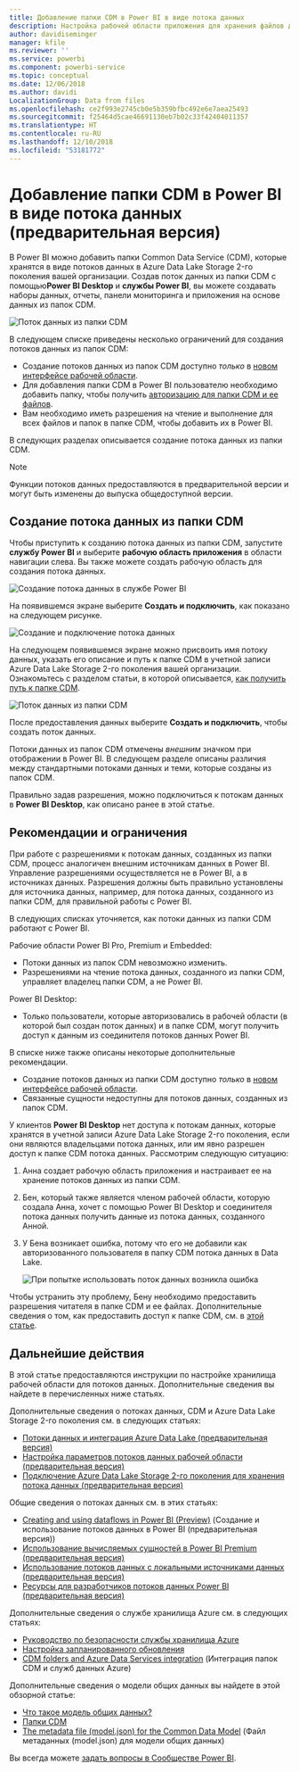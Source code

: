 ```yaml
---
title: Добавление папки CDM в Power BI в виде потока данных
description: Настройка рабочей области приложения для хранения файлов данных и определения потока данных в Azure Data Lake Storage 2-го поколения
author: davidiseminger
manager: kfile
ms.reviewer: ''
ms.service: powerbi
ms.component: powerbi-service
ms.topic: conceptual
ms.date: 12/06/2018
ms.author: davidi
LocalizationGroup: Data from files
ms.openlocfilehash: ce2f993e2745cb0e5b359bfbc492e6e7aea25493
ms.sourcegitcommit: f25464d5cae46691130eb7b02c33f42404011357
ms.translationtype: HT
ms.contentlocale: ru-RU
ms.lasthandoff: 12/10/2018
ms.locfileid: "53181772"
---
```

# <a name="add-a-cdm-folder-to-power-bi-as-a-dataflow-preview"></a>Добавление папки CDM в Power BI в виде потока данных (предварительная версия)

В Power BI можно добавить папки Common Data Service (CDM), которые хранятся в виде потоков данных в Azure Data Lake Storage 2-го поколения вашей организации. Создав поток данных из папки CDM с помощью**Power BI Desktop** и **службы Power BI**, вы можете создавать наборы данных, отчеты, панели мониторинга и приложения на основе данных из папок CDM.

![Поток данных из папки CDM](media/service-dataflows-add-cdm-folder/dataflow-from-cdm-folder_01.jpg)

В следующем списке приведены несколько ограничений для создания потоков данных из папок CDM:

* Создание потоков данных из папок CDM доступно *только* в [новом интерфейсе рабочей области](service-create-the-new-workspaces.md). 
* Для добавления папки CDM в Power BI пользователю необходимо добавить папку, чтобы получить [авторизацию для папки CDM и ее файлов](https://go.microsoft.com/fwlink/?linkid=2029121).
* Вам необходимо иметь разрешения на чтение и выполнение для всех файлов и папок в папке CDM, чтобы добавить их в Power BI.

В следующих разделах описывается создание потока данных из папки CDM.

> [!NOTE]
> Функции потоков данных предоставляются в предварительной версии и могут быть изменены до выпуска общедоступной версии.

## <a name="create-a-dataflow-from-a-cdm-folder"></a>Создание потока данных из папки CDM

Чтобы приступить к созданию потока данных из папки CDM, запустите **службу Power BI** и выберите **рабочую область приложения** в области навигации слева. Вы также можете создать рабочую область для создания потока данных.

![Создание потока данных в службе Power BI](media/service-dataflows-add-cdm-folder/dataflow-from-cdm-folder_02.jpg)

На появившемся экране выберите **Создать и подключить**, как показано на следующем рисунке.

![Создание и подключение потока данных](media/service-dataflows-add-cdm-folder/dataflow-from-cdm-folder_03.jpg)

На следующем появившемся экране можно присвоить имя потоку данных, указать его описание и путь к папке CDM в учетной записи Azure Data Lake Storage 2-го поколения вашей организации. Ознакомьтесь с разделом статьи, в которой описывается, [как получить путь к папке CDM](service-dataflows-configure-workspace-storage-settings.md#get-the-uri-of-stored-dataflow-files). 

![Поток данных из папки CDM](media/service-dataflows-add-cdm-folder/dataflow-from-cdm-folder_01.jpg)

После предоставления данных выберите **Создать и подключить**, чтобы создать поток данных.

Потоки данных из папок CDM отмечены *внешним* значком при отображении в Power BI. В следующем разделе описаны различия между стандартными потоками данных и теми, которые созданы из папок CDM.

Правильно задав разрешения, можно подключиться к потокам данных в **Power BI Desktop**, как описано ранее в этой статье.


## <a name="considerations-and-limitations"></a>Рекомендации и ограничения

При работе с разрешениями к потокам данных, созданных из папки CDM, процесс аналогичен внешним источникам данных в Power BI. Управление разрешениями осуществляется не в Power BI, а в источниках данных. Разрешения должны быть правильно установлены для источника данных, например, для потока данных, созданного из папки CDM, для правильной работы с Power BI.

В следующих списках уточняется, как потоки данных из папки CDM работают с Power BI.

Рабочие области Power BI Pro, Premium и Embedded:
* Потоки данных из папок CDM невозможно изменить.
* Разрешениями на чтение потока данных, созданного из папки CDM, управляет владелец папки CDM, а не Power BI.

Power BI Desktop:
* Только пользователи, которые авторизовались в рабочей области (в которой был создан поток данных) и в папке CDM, могут получить доступ к данным из соединителя потоков данных Power BI.


В списке ниже также описаны некоторые дополнительные рекомендации.

* Создание потоков данных из папки CDM доступно *только* в [новом интерфейсе рабочей области](service-create-the-new-workspaces.md).
* Связанные сущности недоступны для потоков данных, созданных из папок CDM.


У клиентов **Power BI Desktop** нет доступа к потокам данных, которые хранятся в учетной записи Azure Data Lake Storage 2-го поколения, если они являются владельцами потока данных, или им явно разрешен доступ к папке CDM потока данных. Рассмотрим следующую ситуацию:

1.  Анна создает рабочую область приложения и настраивает ее на хранение потоков данных из папки CDM.
2.  Бен, который также является членом рабочей области, которую создала Анна, хочет с помощью Power BI Desktop и соединителя потока данных получить данные из потока данных, созданного Анной.
3.  У Бена возникает ошибка, потому что его не добавили как авторизованного пользователя в папку CDM потока данных в Data Lake.

    ![При попытке использовать поток данных возникла ошибка](media/service-dataflows-configure-workspace-storage-settings/dataflow-storage-settings_08.jpg)

Чтобы устранить эту проблему, Бену необходимо предоставить разрешения читателя в папке CDM и ее файлах. Дополнительные сведения о том, как предоставить доступ к папке CDM, см. в [этой статье](https://go.microsoft.com/fwlink/?linkid=2029121).


## <a name="next-steps"></a>Дальнейшие действия

В этой статье предоставляются инструкции по настройке хранилища рабочей области для потоков данных. Дополнительные сведения вы найдете в перечисленных ниже статьях.

Дополнительные сведения о потоках данных, CDM и Azure Data Lake Storage 2-го поколения см. в следующих статьях:

* [Потоки данных и интеграция Azure Data Lake (предварительная версия)](service-dataflows-azure-data-lake-integration.md)
* [Настройка параметров потоков данных рабочей области (предварительная версия)](service-dataflows-configure-workspace-storage-settings.md)
* [Подключение Azure Data Lake Storage 2-го поколения для хранения потока данных (предварительная версия)](service-dataflows-connect-azure-data-lake-storage-gen2.md)

Общие сведения о потоках данных см. в этих статьях:

* [Creating and using dataflows in Power BI (Preview)](service-dataflows-create-use.md) (Создание и использование потоков данных в Power BI (предварительная версия))
* [Использование вычисляемых сущностей в Power BI Premium (предварительная версия)](service-dataflows-computed-entities-premium.md)
* [Использование потоков данных с локальными источниками данных (предварительная версия)](service-dataflows-on-premises-gateways.md)
* [Ресурсы для разработчиков потоков данных Power BI (предварительная версия)](service-dataflows-developer-resources.md)

Дополнительные сведения о службе хранилища Azure см. в следующих статьях:
* [Руководство по безопасности службы хранилища Azure](https://docs.microsoft.com/azure/storage/common/storage-security-guide)
* [Настройка запланированного обновления](refresh-scheduled-refresh.md)
* [CDM folders and Azure Data Services integration](https://aka.ms/cdmadstutorial) (Интеграция папок CDM и служб данных Azure)

Дополнительные сведения о модели общих данных вы найдете в этой обзорной статье:
* [Что такое модель общих данных?](https://docs.microsoft.com/powerapps/common-data-model/overview)
* [Папки CDM](https://go.microsoft.com/fwlink/?linkid=2045304)
* [The metadata file (model.json) for the Common Data Model](https://go.microsoft.com/fwlink/?linkid=2045521) (Файл метаданных (model.json) для модели общих данных)

Вы всегда можете [задать вопросы в Сообществе Power BI](http://community.powerbi.com/).

